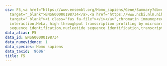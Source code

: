 ```yaml
---
csv: F5,<a href="https://www.ensembl.org/Homo_sapiens/Gene/Summary?db=core;g=ENSG00000198734"
  target="_blank">ENSG00000198734</a>,<a href="https://www.ncbi.nlm.nih.gov/pubmed/17216044"
  target="_blank"><i class="fas fa-file"></i></a>",chromatin immunoprecipitation assay,direct
  interaction,HeLa, high throughput transcription profiling by microarray,nucleotide
  sequence identification,nucleotide sequence identification,transcriptional regulation,
data_alias: F5
data_id: ENSG00000198734
data_numevidence: 1
data_species: Homo sapiens
data_taxid: '9606'
title: F5
---
```

